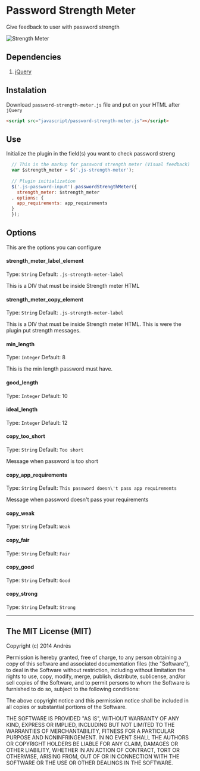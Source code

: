 Password Strength Meter
=======================

Give feedback to user with password strength

![Strength Meter](https://f.cloud.github.com/assets/49499/2447754/9d3cc38c-ae9c-11e3-947e-dce7c32da441.png)

## Dependencies
1. [jQuery](http://jquery.com/)

## Instalation
Download `password-strength-meter.js` file and put on your HTML after `jQuery`
``` html
<script src="javascript/password-strength-meter.js"></script>
```
## Use
Initialize the plugin in the field(s) you want to check password streng
``` javascript
  // This is the markup for password strength meter (Visual feedback)
  var $strength_meter = $('.js-strength-meter');
  
  // Plugin initialization
  $('.js-password-input').passwordStrengthMeter({
    strength_meter: $strength_meter
  , options: {
    app_requirements: app_requirements
  }
  });
```

## Options
This are the options you can configure

#### strength_meter_label_element
Type: `String`
Default: `.js-strength-meter-label`

This is a DIV that must be inside Strength meter HTML

#### strength_meter_copy_element
Type: `String`
Default: `.js-strength-meter-label`

This is a DIV that must be inside Strength meter HTML. This is were the plugin put strength messages.

#### min_length
Type: `Integer`
Default: 8

This is the min length password must have. 

#### good_length
Type: `Integer`
Default: 10

#### ideal_length
Type: `Integer`
Default: 12

#### copy_too_short
Type: `String`
Default: `Too short`

Message when password is too short

#### copy_app_requirements
Type: `String`
Default: `This password doesn\'t pass app requirements`

Message when password doesn't pass your requirements

#### copy_weak
Type: `String`
Default: `Weak`

#### copy_fair
Type: `String`
Default: `Fair`

#### copy_good
Type: `String`
Default: `Good`

#### copy_strong
Type: `String`
Default: `Strong`


*****

## The MIT License (MIT)

Copyright (c) 2014 Andrés

Permission is hereby granted, free of charge, to any person obtaining a copy
of this software and associated documentation files (the "Software"), to deal
in the Software without restriction, including without limitation the rights
to use, copy, modify, merge, publish, distribute, sublicense, and/or sell
copies of the Software, and to permit persons to whom the Software is
furnished to do so, subject to the following conditions:

The above copyright notice and this permission notice shall be included in all
copies or substantial portions of the Software.

THE SOFTWARE IS PROVIDED "AS IS", WITHOUT WARRANTY OF ANY KIND, EXPRESS OR
IMPLIED, INCLUDING BUT NOT LIMITED TO THE WARRANTIES OF MERCHANTABILITY,
FITNESS FOR A PARTICULAR PURPOSE AND NONINFRINGEMENT. IN NO EVENT SHALL THE
AUTHORS OR COPYRIGHT HOLDERS BE LIABLE FOR ANY CLAIM, DAMAGES OR OTHER
LIABILITY, WHETHER IN AN ACTION OF CONTRACT, TORT OR OTHERWISE, ARISING FROM,
OUT OF OR IN CONNECTION WITH THE SOFTWARE OR THE USE OR OTHER DEALINGS IN THE
SOFTWARE.
